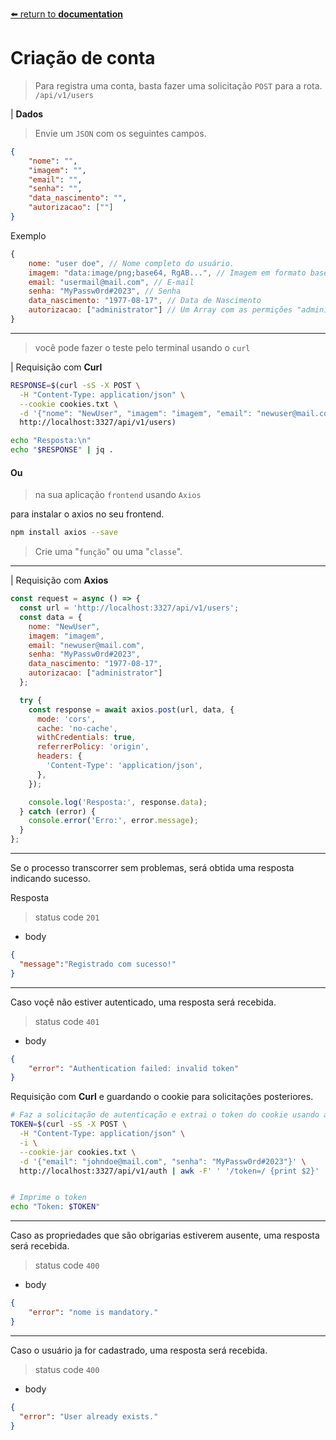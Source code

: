 [⬅️ return to **documentation**](/docs/indice.md)
# Criação de conta


> Para registra uma conta, basta fazer uma solicitação ``POST`` para a rota. ``/api/v1/users``

|
**Dados**
> Envie um ``JSON`` com os seguintes campos.
```json
{
	"nome": "",
	"imagem": "",
	"email": "",
	"senha": "",
	"data_nascimento": "",
	"autorizacao": [""]
}
```

Exemplo
```js
{
	nome: "user doe", // Nome completo do usuário.
	imagem: "data:image/png;base64, RgAB...", // Imagem em formato base64
	email: "usermail@mail.com", // E-mail
	senha: "MyPassw0rd#2023", // Senha
	data_nascimento: "1977-08-17", // Data de Nascimento
	autorizacao: ["administrator"] // Um Array com as permições "administrator" auto nível
}
```

---
>  você pode fazer o teste pelo terminal usando o ``curl``

|
Requisição com **Curl**
```bash
RESPONSE=$(curl -sS -X POST \
  -H "Content-Type: application/json" \
  --cookie cookies.txt \
  -d '{"nome": "NewUser", "imagem": "imagem", "email": "newuser@mail.com", "senha": "MyPassw0rd#2023", "data_nascimento": "1977-08-17", "autorizacao": ["administrator"]}' \
  http://localhost:3327/api/v1/users)

echo "Resposta:\n"
echo "$RESPONSE" | jq .

```

#### Ou

> na sua aplicação ``frontend`` usando ``Axios``

para instalar o axios no seu frontend.

```bash
npm install axios --save
```

> Crie uma "``função``" ou uma "``classe``". 

---

|
Requisição com  **Axios**
```javascript
const request = async () => {
  const url = 'http://localhost:3327/api/v1/users';
  const data = {
    nome: "NewUser",
    imagem: "imagem",
    email: "newuser@mail.com",
    senha: "MyPassw0rd#2023",
    data_nascimento: "1977-08-17",
    autorizacao: ["administrator"]
  };

  try {
    const response = await axios.post(url, data, {
      mode: 'cors',
      cache: 'no-cache',
      withCredentials: true,
      referrerPolicy: 'origin',
      headers: {
        'Content-Type': 'application/json',
      },
    });

    console.log('Resposta:', response.data);
  } catch (error) {
    console.error('Erro:', error.message);
  }
};
```
---

Se o processo transcorrer sem problemas, será obtida uma resposta indicando sucesso.

Resposta 
> status code ``201``

- body
```json
{
  "message":"Registrado com sucesso!"
}
```
___

Caso voçê não estiver autenticado, uma resposta será recebida.

> status code ``401``

- body
```json
{
	"error": "Authentication failed: invalid token"
}
```

Requisição com **Curl** e guardando o cookie para solicitações posteriores.
```bash
# Faz a solicitação de autenticação e extrai o token do cookie usando awk
TOKEN=$(curl -sS -X POST \
  -H "Content-Type: application/json" \
  -i \
  --cookie-jar cookies.txt \
  -d '{"email": "johndoe@mail.com", "senha": "MyPassw0rd#2023"}' \
  http://localhost:3327/api/v1/auth | awk -F' ' '/token=/ {print $2}' | tr -d '\r\n')


# Imprime o token
echo "Token: $TOKEN"
```

---

Caso as propriedades que são obrigarias estiverem ausente, uma resposta será recebida.

> status code ``400``

- body
```json
{
	"error": "nome is mandatory."
}
```

---

Caso o usuário ja for cadastrado, uma resposta será recebida.

> status code ``400``

- body
```json
{
  "error": "User already exists."
}
```
